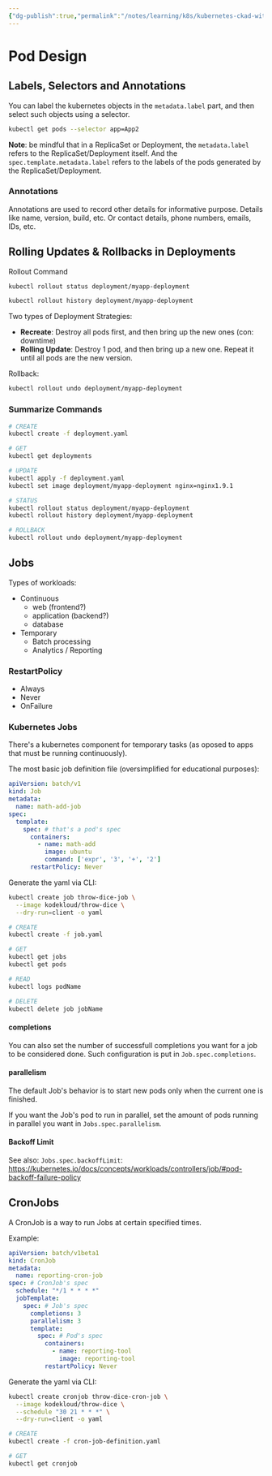 ```yaml
---
{"dg-publish":true,"permalink":"/notes/learning/k8s/kubernetes-ckad-with-tests/06-pod-design/"}
---
```


# Pod Design

## Labels, Selectors and Annotations

You can label the kubernetes objects in the `metadata.label` part, and then select such objects using a selector.

```bash
kubectl get pods --selector app=App2
```

**Note**: be mindful that in a ReplicaSet or Deployment, the `metadata.label` refers to the ReplicaSet/Deployment itself. And the `spec.template.metadata.label` refers to the labels of the pods generated by the ReplicaSet/Deployment.


### Annotations

Annotations are used to record other details for informative purpose. Details like name, version, build, etc. Or contact details, phone numbers, emails, IDs, etc.


## Rolling Updates & Rollbacks in Deployments

Rollout Command
```bash
kubectl rollout status deployment/myapp-deployment

kubectl rollout history deployment/myapp-deployment
```


Two types of Deployment Strategies:
- **Recreate**: Destroy all pods first, and then bring up the new ones (con: downtime)
- **Rolling Update**: Destroy 1 pod, and then bring up a new one. Repeat it until all pods are the new version.


Rollback:
```bash
kubectl rollout undo deployment/myapp-deployment
```

### Summarize Commands

```bash
# CREATE
kubectl create -f deployment.yaml

# GET
kubectl get deployments

# UPDATE
kubectl apply -f deployment.yaml
kubectl set image deployment/myapp-deployment nginx=nginx1.9.1

# STATUS
kubectl rollout status deployment/myapp-deployment
kubectl rollout history deployment/myapp-deployment

# ROLLBACK
kubectl rollout undo deployment/myapp-deployment
```


## Jobs

Types of workloads:

- Continuous
    - web (frontend?)
    - application (backend?)
    - database
- Temporary
    - Batch processing
    - Analytics / Reporting


### RestartPolicy

- Always
- Never
- OnFailure


### Kubernetes Jobs

There's a kubernetes component for temporary tasks (as oposed to apps that must be running continuously).

The most basic job definition file (oversimplified for educational purposes):
```yaml
apiVersion: batch/v1
kind: Job
metadata:
  name: math-add-job
spec:
  template: 
    spec: # that's a pod's spec
      containers:
        - name: math-add
          image: ubuntu
          command: ['expr', '3', '+', '2']
      restartPolicy: Never
```

Generate the yaml via CLI:
```bash
kubectl create job throw-dice-job \
  --image kodekloud/throw-dice \
  --dry-run=client -o yaml
```


```bash
# CREATE
kubectl create -f job.yaml

# GET
kubectl get jobs
kubectl get pods

# READ
kubectl logs podName

# DELETE
kubectl delete job jobName
```

#### completions

You can also set the number of successfull completions you want for a job to be considered done. Such configuration is put in `Job.spec.completions`.


#### parallelism

The default Job's behavior is to start new pods only when the current one is finished.

If you want the Job's pod to run in parallel, set the amount of pods running in parallel you want in `Jobs.spec.parallelism`.

#### Backoff Limit

See also: `Jobs.spec.backoffLimit`: <https://kubernetes.io/docs/concepts/workloads/controllers/job/#pod-backoff-failure-policy>


## CronJobs

A CronJob is a way to run Jobs at certain specified times.

Example:
```yaml
apiVersion: batch/v1beta1
kind: CronJob
metadata:
  name: reporting-cron-job
spec: # CronJob's spec
  schedule: "*/1 * * * *"
  jobTemplate:
    spec: # Job's spec
      completions: 3
      parallelism: 3
      template:
        spec: # Pod's spec
          containers:
            - name: reporting-tool
              image: reporting-tool
          restartPolicy: Never
```

Generate the yaml via CLI:
```bash
kubectl create cronjob throw-dice-cron-job \
  --image kodekloud/throw-dice \
  --schedule "30 21 * * *" \
  --dry-run=client -o yaml
```

```bash
# CREATE
kubectl create -f cron-job-definition.yaml

# GET
kubectl get cronjob
```


